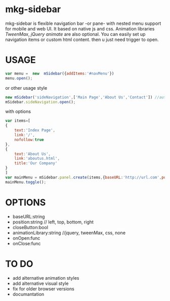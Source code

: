 # mkg-sidebar

mkg-sidebar is flexible navigation bar -or pane- with nested menu support for mobile and  web UI. It based on native js and css. Animation libraries *TweenMax*, *jQuery animate* are also optional. You can easily set up navigation items or custom html content. then u just need  trigger to open.


USAGE
=======
```js
var menu =  new  mSidebar({addItems:'#navMenu'})
menu.open();
```


or other usage style
```js
new mSidebar('sideNavigation',['Main Page','About Us','Contact']) //automatic creates links
mSidebar.sideNavigation.open();
```

with options
```js
var items=[
{
    text:'Index Page',
    link:'/',
    nofollow:true
},
{
    text:'About Us',
    link:'aboutus.html',
    title:'Our Company'
}
]
var mainMenu = mSidebar.panel.create(items,{baseURL:'http://url.com',position:'left'})
mainMenu.toggle();
```


OPTIONS
=======
- baseURL:string
- position:string // left, top, bottom, right
- closeButton:bool
- animationLibrary:string //jquery, tweenMax, css, none
- onOpen:func
- onClose:func

TO DO
=======
- add alternative animation styles
- add alternative visual style
- fix for older browser versions
- documantation
